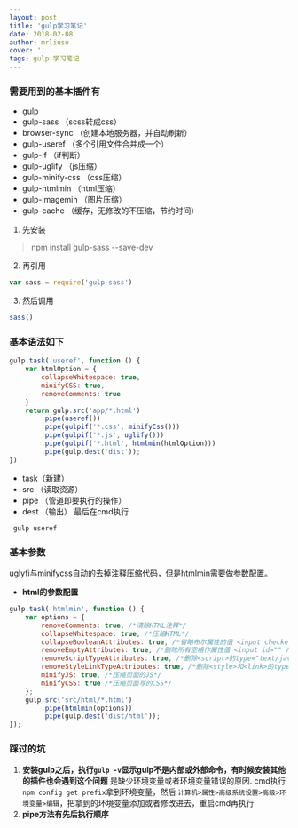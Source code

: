 ```yaml
---
layout: post
title: 'gulp学习笔记'
date: 2018-02-08
author: mrliusu
cover: ''
tags: gulp 学习笔记
---
```


### 需要用到的基本插件有
- gulp
- gulp-sass （scss转成css）
- browser-sync （创建本地服务器，并自动刷新）
- gulp-useref （多个引用文件合并成一个）
- gulp-if （if判断）
- gulp-uglify （js压缩）
- gulp-minify-css （css压缩）
- gulp-htmlmin （html压缩）
- gulp-imagemin （图片压缩）
- gulp-cache （缓存，无修改的不压缩，节约时间）
1. 先安装
>  npm install gulp-sass --save-dev
2. 再引用
```js
var sass = require('gulp-sass')
```
3. 然后调用
```js
sass()
```
### 基本语法如下
```js
gulp.task('useref', function () {
    var htmlOption = {
        collapseWhitespace: true,
        minifyCSS: true,
        removeComments: true
    }
    return gulp.src('app/*.html')
        .pipe(useref())
        .pipe(gulpif('*.css', minifyCss()))
        .pipe(gulpif('*.js', uglify()))
        .pipe(gulpif('*.html', htmlmin(htmlOption)))
        .pipe(gulp.dest('dist'));
})
```
- task（新建） 
- src （读取资源）
- pipe （管道即要执行的操作）
- dest （输出）
最后在cmd执行
```
 gulp useref
```
### 基本参数
uglyfi与minifycss自动的去掉注释压缩代码，但是htmlmin需要做参数配置。
- **html的参数配置**
```js
gulp.task('htmlmin', function () {
    var options = {
        removeComments: true, /*清除HTML注释*/
        collapseWhitespace: true, /*压缩HTML*/
        collapseBooleanAttributes: true, /*省略布尔属性的值 <input checked="true"/>=><input />*/
        removeEmptyAttributes: true, /*删除所有空格作属性值 <input id="" /> ==> <input />*/
        removeScriptTypeAttributes: true, /*删除<script>的type="text/javascript"*/
        removeStyleLinkTypeAttributes: true, /*删除<style>和<link>的type="text/css"*/
        minifyJS: true, /*压缩页面的JS*/
        minifyCSS: true /*压缩页面写的CSS*/
    };
    gulp.src('src/html/*.html')
        .pipe(htmlmin(options))
        .pipe(gulp.dest('dist/html'));
});
```
### 踩过的坑
1. **安装gulp之后，执行`gulp -v`显示gulp不是内部或外部命令，有时候安装其他的插件也会遇到这个问题**
是缺少环境变量或者环境变量错误的原因.
cmd执行`npm config get prefix`拿到环境变量，然后 `计算机>属性>高级系统设置>高级>环境变量>编辑`，把拿到的环境变量添加或者修改进去，重启cmd再执行
2. **pipe方法有先后执行顺序**